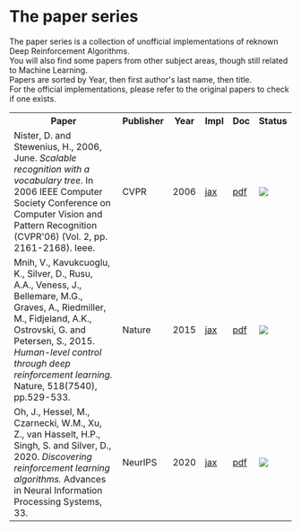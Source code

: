 # The paper series

The paper series is a collection of unofficial implementations of reknown Deep Reinforcement Algorithms.   
You will also find some papers from other subject areas, though still related to Machine Learning.   
Papers are sorted by Year, then first author's last name, then title.   
For the official implementations, please refer to the original papers to check if one exists.   




<table>
  <tr>
    <th>Paper</th>
    <th>Publisher</th>
    <th>Year</th>
    <th>Impl</th>
    <th>Doc</th>
    <th>Status</th>
  </tr>
  
<!-- Google Images -->
  <tr>
  <td>Nister, D. and Stewenius, H., 2006, June. <i>Scalable recognition with a vocabulary tree</i>. In 2006 IEEE Computer Society Conference on Computer Vision and Pattern Recognition (CVPR'06) (Vol. 2, pp. 2161-2168). Ieee.</td>
    <td>CVPR</td>
    <td>2006</td>
    <td><a href=https://github.com/epignatelli/scalable-recognition-with-a-vocabulary-tree>jax</a></td>
    <td><a href=https://www-inst.eecs.berkeley.edu//~cs294-6/fa06/papers/nister_stewenius_cvpr2006.pdf>pdf</a></td>
    <td><img src=https://www.repostatus.org/badges/latest/active.svg></td>
  </tr>
    
  
<!-- DQN -->
  <tr>
    <td>Mnih, V., Kavukcuoglu, K., Silver, D., Rusu, A.A., Veness, J., Bellemare, M.G., Graves, A., Riedmiller, M., Fidjeland, A.K., Ostrovski, G. and Petersen, S., 2015. <i>Human-level control through deep reinforcement learning.</i> Nature, 518(7540), pp.529-533. </td>
    <td>Nature</td>
    <td>2015</td>
    <td><a href=https://github.com/epignatelli/human-level-control-through-deep-reinforcement-learning>jax</a></td>
    <td><a href=https://www.nature.com/articles/nature14236>pdf</a></td>
    <td><img src=https://www.repostatus.org/badges/latest/active.svg></td>
  </tr>
  
<!-- Discovering RL algorithms -->
  <tr>
    <td>Oh, J., Hessel, M., Czarnecki, W.M., Xu, Z., van Hasselt, H.P., Singh, S.  and Silver, D., 2020. <i>Discovering reinforcement learning algorithms.</i>  Advances in Neural Information Processing Systems, 33.</td>
    <td>NeurIPS</td>
    <td>2020</td>
    <td><a href=https://github.com/epignatelli/discovering-reinforcement-learning-algorithms>jax</a></td>
    <td><a href=https://proceedings.neurips.cc/paper/2020/file/0b96d81f0494fde5428c7aea243c9157-Paper.pdf>pdf</a></td>
    <td><img src=https://www.repostatus.org/badges/latest/wip.svg></td>
  </tr>
  


</table>
